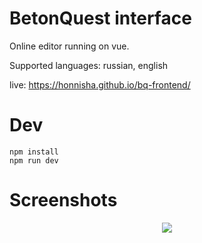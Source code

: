 BetonQuest interface
=======
Online editor running on vue.

Supported languages: russian, english

live: https://honnisha.github.io/bq-frontend/

Dev
=======
```
npm install
npm run dev
```

Screenshots
=======
<div align="center"><img src="https://github.com/honnisha/bq-frontend/blob/master/screenshots/1.png?raw=true"/></div>
